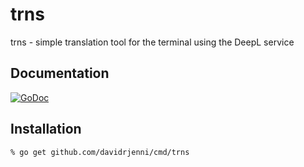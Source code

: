 # trns

trns - simple translation tool for the terminal using the DeepL service

## Documentation

[![GoDoc](https://godoc.org/github.com/davidrjenni/cmd/trns?status.svg)](https://godoc.org/github.com/davidrjenni/cmd/trns)

## Installation

```
% go get github.com/davidrjenni/cmd/trns
```
